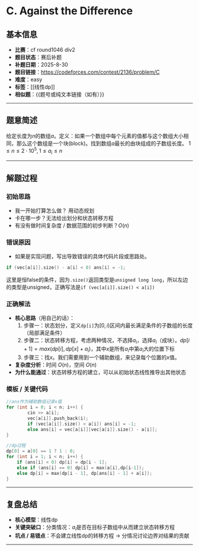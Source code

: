 # C. Against the Difference
## 基本信息
- **比赛**：cf round1046 div2
- **题目状态**：赛后补题
- **补题日期**：2025-8-30
- **题目链接**：https://codeforces.com/contest/2136/problem/C
- **难度**：easy
- **标签**：[[线性dp]]
- **相似题**：{{题号或纯文本链接（如有）}}

---

## 题意简述
给定长度为$n$的数组$a$。定义：如果一个数组中每个元素的值都与这个数组大小相同，那么这个数组是一个块(block)。找到数组$a$最长的由块组成的子数组长度。
$1 \le n \le 2 \cdot 10^{5}, 1 \le a_{i} \le n$

---

## 解题过程

### 初始思路
- 我一开始打算怎么做？  用动态规划
- 卡在哪一步？无法给出划分和状态转移方程
- 有没有做时间复杂度 / 数据范围的初步判断？$O(n)$

### 错误原因
- 如果是实现问题，写出导致错误的具体代码片段或思路处。
```cpp
if (vec[a[i]].size() - a[i] < 0) ans[i] = -1;
```
这里是恒false的条件，因为`.size()`返回类型是`unsigned long long`，所以左边的类型是unsigned，正确写法是`if (vec[a[i]].size() < a[i])`

### 正确解法
- **核心思路**（用自己的话）：  
  1. 步骤一：状态划分，定义`dp[i]`为$[0,i)$区间内最长满足条件的子数组的长度（局部满足条件）
  2. 步骤二：状态转移方程，考虑两种情况，不选择$a_i$，选择$a_i$（成块）。$dp[i + 1] = max(dp[i],dp[x] + a_i)$，其中$x$是所有$a_i$中第$a_i$大的位置下标
  3. 步骤三：找$x$。我们需要用到一个辅助数组，来记录每个位置的$x$值。
- **复杂度分析**：时间 $O(n)$，空间 $O(n)$  
- **为什么能通过**：状态转移方程的建立，可以从初始状态线性推导出其他状态

### 模板 / 关键代码
```cpp
//ans作为辅助数组记录x值
for (int i = 0; i < n; i++) {
        cin >> a[i];
        vec[a[i]].push_back(i);
        if (vec[a[i]].size() < a[i]) ans[i] = -1;
        else ans[i] = vec[a[i]][vec[a[i]].size() - a[i]];
}

//dp过程
dp[0] = a[0] == 1 ? 1 : 0;
for (int i = 1; i < n; i++) {
	if (ans[i] < 0) dp[i] = dp[i - 1];
	else if (ans[i] == 0) dp[i] = max(a[i],dp[i-1]);
	else dp[i] = max(dp[i - 1], dp[ans[i] - 1] + a[i]);
}
````

---

## 复盘总结

* **核心模型**：线性dp
* **关键突破口**：分类情况：$a_i$是否在目标子数组中从而建立状态转移方程
* **坑点 / 易错点**：不会建立线性dp的转移方程 -> 分情况讨论边界对结果的贡献

---
